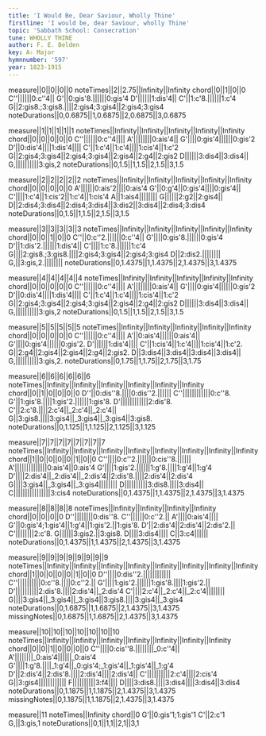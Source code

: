 ```yaml
---
title: 'I Would Be, Dear Saviour, Wholly Thine'
firstline: 'I would be, dear Saviour, wholly Thine'
topic: 'Sabbath School: Consecration'
tune: WHOLLY THINE
author: F. E. Belden
key: A♭ Major
hymnnumber: '597'
year: 1823-1915
---
```

measure||0||0||0||0
noteTimes||2||2.75||Infinity||Infinity
chord||0||1||0||0
C''||||||0:c''4||
G'||0:gis'8.||||||0:gis'4
D'||||||1:dis'4||
C'||1:c'8.||||||1:c'4
G||2:gis8.;3:gis8.||||2:gis4;3:gis4||2:gis4;3:gis4
noteDurations||0,0.6875||1,0.6875||2,0.6875||3,0.6875

measure||1||1||1||1||1
noteTimes||Infinity||Infinity||Infinity||Infinity||Infinity
chord||0||0||0||0||0
C''||||||0:c''4||||
A'||||||||0:ais'4||
G'||||0:gis'4||||||0:gis'2
D'||0:dis'4||||1:dis'4||||
C'||1:c'4||1:c'4||||1:cis'4||1:c'2
G||2:gis4;3:gis4||2:gis4;3:gis4||2:gis4||2:g4||2:gis2
D||||||3:dis4||3:dis4||
G,||||||||||3:gis,2
noteDurations||0,1.5||1,1.5||2,1.5||3,1.5

measure||2||2||2||2||2
noteTimes||Infinity||Infinity||Infinity||Infinity||Infinity
chord||0||0||0||0||0
A'||||||0:ais'2||||0:ais'4
G'||0:g'4||0:gis'4||||0:gis'4||
C'||||1:c'4||1:cis'2||1:c'4||1:cis'4
A||1:ais4||||||||
G||||||2:g2||2:gis4||
D||2:dis4;3:dis4||2:dis4;3:dis4||3:dis2||3:dis4||2:dis4;3:dis4
noteDurations||0,1.5||1,1.5||2,1.5||3,1.5

measure||3||3||3||3||3
noteTimes||Infinity||Infinity||Infinity||Infinity||Infinity
chord||0||0||1||0||0
C''||0:c''2.||||||0:c''4||
G'||||0:gis'8.||||||0:gis'4
D'||1:dis'2.||||||1:dis'4||
C'||||1:c'8.||||||1:c'4
G||||2:gis8.;3:gis8.||||2:gis4;3:gis4||2:gis4;3:gis4
D||2:dis2.||||||||
G,||3:gis,2.||||||||
noteDurations||0,1.4375||1,1.4375||2,1.4375||3,1.4375

measure||4||4||4||4||4
noteTimes||Infinity||Infinity||Infinity||Infinity||Infinity
chord||0||0||0||0||0
C''||||||0:c''4||||
A'||||||||0:ais'4||
G'||||0:gis'4||||||0:gis'2
D'||0:dis'4||||1:dis'4||||
C'||1:c'4||1:c'4||||1:cis'4||1:c'2
G||2:gis4;3:gis4||2:gis4;3:gis4||2:gis4||2:g4||2:gis2
D||||||3:dis4||3:dis4||
G,||||||||||3:gis,2
noteDurations||0,1.5||1,1.5||2,1.5||3,1.5

measure||5||5||5||5||5
noteTimes||Infinity||Infinity||Infinity||Infinity||Infinity
chord||0||0||0||0||0
C''||||||0:c''4||||
A'||0:ais'4||||||0:ais'4||
G'||||0:gis'4||||||0:gis'2.
D'||||||1:dis'4||||
C'||1:cis'4||1:c'4||||1:cis'4||1:c'2.
G||2:g4||2:gis4||2:gis4||2:g4||2:gis2.
D||3:dis4||3:dis4||3:dis4||3:dis4||
G,||||||||||3:gis,2.
noteDurations||0,1.75||1,1.75||2,1.75||3,1.75

measure||6||6||6||6||6||6
noteTimes||Infinity||Infinity||Infinity||Infinity||Infinity||Infinity
chord||0||1||0||0||0||0
D''||0:dis''8.||||0:dis''2.||||||
C''||||||||||||0:c''8.
G'||1:gis'8.||||1:gis'2.||||||1:gis'8.
D'||||||||||||2:dis'8.
C'||2:c'8.||||2:c'4||_2:c'4||_2:c'4||
G||3:gis8.||||3:gis4||_3:gis4||_3:gis4||3:gis8.
noteDurations||0,1.125||1,1.125||2,1.125||3,1.125

measure||7||7||7||7||7||7||7||7
noteTimes||Infinity||Infinity||Infinity||Infinity||Infinity||Infinity||Infinity||Infinity
chord||1||0||0||0||0||1||0||0
C''||||0:c''2.||||||0:cis''8.||||||
A'||||||||||||||0:ais'4||0:ais'4
G'||||1:gis'2.||||||1:g'8.||||1:g'4||1:g'4
D'||||2:dis'4||_2:dis'4||_2:dis'4||2:dis'8.||||2:dis'4||2:dis'4
G||||3:gis4||_3:gis4||_3:gis4||||||||
D||||||||||3:dis8.||||3:dis4||
C||||||||||||||||3:cis4
noteDurations||0,1.4375||1,1.4375||2,1.4375||3,1.4375

measure||8||8||8||8
noteTimes||Infinity||Infinity||Infinity||Infinity
chord||0||0||0||0
D''||||||||0:dis''8.
C''||||||0:c''2.||
A'||||0:ais'4||||
G'||0:gis'4;1:gis'4||1:g'4||1:gis'2.||1:gis'8.
D'||2:dis'4||2:dis'4||2:dis'2.||
C'||||||||2:c'8.
G||||||3:gis2.||3:gis8.
D||||3:dis4||||
C||3:c4||||||
noteDurations||0,1.4375||1,1.4375||2,1.4375||3,1.4375

measure||9||9||9||9||9||9||9||9
noteTimes||Infinity||Infinity||Infinity||Infinity||Infinity||Infinity||Infinity||Infinity
chord||1||0||0||0||0||1||0||0
D''||||0:dis''2.||||||||||||
C''||||||||||0:c''8.||||0:c''2.||
G'||||1:gis'2.||||||1:gis'8.||||1:gis'2.||
D'||||||||||2:dis'8.||||2:dis'4||_2:dis'4
C'||||2:c'4||_2:c'4||_2:c'4||||||||
G||||3:gis4||_3:gis4||_3:gis4||3:gis8.||||3:gis4||_3:gis4
noteDurations||0,1.6875||1,1.6875||2,1.4375||3,1.4375
missingNotes||0,1.6875||1,1.6875||2,1.4375||3,1.4375

measure||10||10||10||10||10||10||10
noteTimes||Infinity||Infinity||Infinity||Infinity||Infinity||Infinity||Infinity
chord||0||0||1||0||0||0||0
C''||||0:cis''8.||||||||_0:c''4||
A'||||||||_0:ais'4||||||_0:ais'4
G'||||1:g'8.||||_1:g'4||_0:gis'4;_1:gis'4||_1:gis'4||_1:g'4
D'||2:dis'4||2:dis'8.||||2:dis'4||||2:dis'4||
C'||||||||||2:c'4||||2:cis'4
G||3:gis4||||||||||||
F||||||||||3:f4||||
D||||3:dis8.||||3:dis4||||3:dis4||3:dis4
noteDurations||0,1.1875||1,1.1875||2,1.4375||3,1.4375
missingNotes||0,1.1875||1,1.1875||2,1.4375||3,1.4375

measure||11
noteTimes||Infinity
chord||0
G'||0:gis'1;1:gis'1
C'||2:c'1
G,||3:gis,1
noteDurations||0,1||1,1||2,1||3,1

